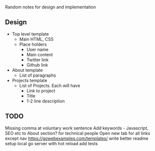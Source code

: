 
Random notes for design and implementation

## Design
* Top level template
    * Main HTML, CSS
    * Place holders
        * User name
        * Main content
        * Twitter link
        * Github link
* About template
    * List of paragraphs
* Projects template
    * List of Projects. Each will have
        * Link to project
        * Title
        * 1-2 line description

## TODO
Missing comma at voluntary work sentence
Add keywords - Javascript, SEO etc to About section? for technical people
Open new tab for all links except nav
https://gowebexamples.com/templates/
write better readme
setup local go server with hot reload
add tests
